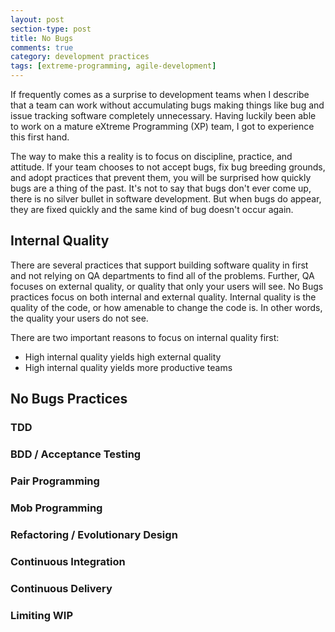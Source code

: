 ```yaml
---
layout: post
section-type: post
title: No Bugs 
comments: true
category: development practices
tags: [extreme-programming, agile-development]
---
```


If frequently comes as a surprise to development teams when I describe that a team can work without accumulating bugs making things like bug and issue tracking software completely unnecessary. Having luckily been able to work on a mature eXtreme Programming (XP) team, I got to experience this first hand. 

The way to make this a reality is to focus on discipline, practice, and attitude. If your team chooses to not accept bugs, fix bug breeding grounds, and adopt practices that prevent them, you will be surprised how quickly bugs are a thing of the past. It's not to say that bugs don't ever come up, there is no silver bullet in software development. But when bugs do appear, they are fixed quickly and the same kind of bug doesn't occur again.

## Internal Quality

There are several practices that support building software quality in first and not relying on QA departments to find all of the problems. Further, QA focuses on external quality, or quality that only your users will see. No Bugs practices focus on both internal and external quality. Internal quality is the quality of the code, or how amenable to change the code is. In other words, the quality your users do not see. 

There are two important reasons to focus on internal quality first:
* High internal quality yields high external quality
* High internal quality yields more productive teams

## No Bugs Practices

### TDD

### BDD / Acceptance Testing

### Pair Programming

### Mob Programming

### Refactoring / Evolutionary Design

### Continuous Integration

### Continuous Delivery

### Limiting WIP
